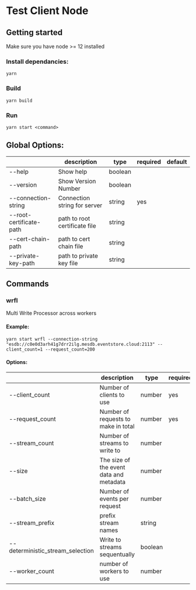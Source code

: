 # Test Client Node

## Getting started

Make sure you have node >= 12 installed

### Install dependancies:

```
yarn
```

### Build

```
yarn build
```

### Run

```
yarn start <command>
```

## Global Options:

|                         | description                   | type    | required | default |
| ----------------------- | ----------------------------- | ------- | -------- | ------- |
| --help                  | Show help                     | boolean |          |         |
| --version               | Show Version Number           | boolean |          |         |
| --connection-string     | Connection string for server  | string  | yes      |         |
| --root-certificate-path | path to root certificate file | string  |          |         |
| --cert-chain-path       | path to cert chain file       | string  |          |         |
| --private-key-path      | path to private key file      | string  |          |         |

## Commands

### wrfl

Multi Write Processor across workers

#### Example:

```
yarn start wrfl --connection-string "esdb://c0e0d3arh41g7drr2ilg.mesdb.eventstore.cloud:2113" --client_count=1 --request_count=200
```

#### Options:

|                                  | description                             | type    | required | default       |
| -------------------------------- | --------------------------------------- | ------- | -------- | ------------- |
| --client_count                   | Number of clients to use                | number  | yes      |               |
| --request_count                  | Number of requests to make in total     | number  | yes      |               |
| --stream_count                   | Number of streams to write to           | number  |          | 1000          |
| --size                           | The size of the event data and metadata | number  |          | 256           |
| --batch_size                     | Number of events per request            | number  |          | 1             |
| --stream_prefix                  | prefix stream names                     | string  |          |               |
| --deterministic_stream_selection | Write to streams sequentually           | boolean |          | false         |
| --worker_count                   | number of workers to use                | number  |          | cpu count - 1 |
